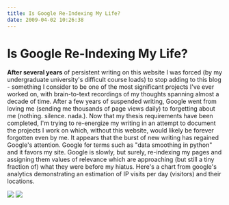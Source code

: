```yaml
---
title: Is Google Re-Indexing My Life?
date: 2009-04-02 10:26:38
---
```


# Is Google Re-Indexing My Life?

 __After several years__ of persistent writing on this website I was forced (by my undergraduate university's difficult course loads) to stop adding to this blog - something I consider to be one of the most significant projects I've ever worked on, with brain-to-text recordings of my thoughts spanning almost a decade of time.  After a few years of suspended writing, Google went from loving me (sending me thousands of page views daily) to forgetting about me (nothing. silence. nada.).  Now that my thesis requirements have been completed, I'm trying to re-energize my writing in an attempt to document the projects I work on which, without this website, would likely be forever forgotten even by me.  It appears that the burst of new writing has regained Google's attention.  Google for terms such as "data smoothing in python" and it favors my site.  Google is slowly, but surely, re-indexing my pages and assigning them values of relevance which are approaching (but still a tiny fraction of) what they were before my hiatus.  Here's a chart from google's analytics demonstrating an estimation of IP visits per day (visitors) and their locations.

<div class="text-center img-border">

[![](https://swharden.com/static/2009/04/02/visitbyday_thumb.jpg)](https://swharden.com/static/2009/04/02/visitbyday.png)
[![](https://swharden.com/static/2009/04/02/visitsites_thumb.jpg)](https://swharden.com/static/2009/04/02/visitsites.png)

</div>